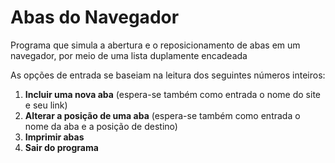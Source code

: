 # Abas do Navegador

Programa que simula a abertura e o reposicionamento de abas em um navegador, por meio de uma lista duplamente encadeada

As opções de entrada se baseiam na leitura dos seguintes números inteiros:

1. **Incluir uma nova aba** (espera-se também como entrada o nome do site e seu link)
2. **Alterar a posição de uma aba** (espera-se também como entrada o nome da aba e a posição de destino)
3. **Imprimir abas**
4. **Sair do programa**
